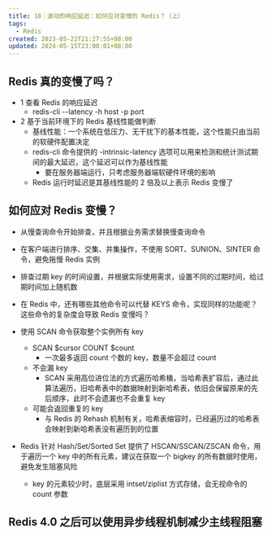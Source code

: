 ```yaml
---
title: 18｜波动的响应延迟：如何应对变慢的 Redis？（上）
tags:
  - Redis
created: 2023-05-22T21:27:55+08:00
updated: 2024-05-15T23:00:01+08:00
---
```


## Redis 真的变慢了吗？

- 1 查看 Redis 的响应延迟
  - redis-cli --latency -h host -p port
- 2 基于当前环境下的 Redis 基线性能做判断
  - 基线性能：一个系统在低压力、无干扰下的基本性能，这个性能只由当前的软硬件配置决定
  - redis-cli 命令提供的 -intrinsic-latency 选项可以用来检测和统计测试期间的最大延迟，这个延迟可以作为基线性能
    - 要在服务器端运行，只考虑服务器端软硬件环境的影响
  - Redis 运行时延迟是其基线性能的 2 倍及以上表示 Redis 变慢了

## 如何应对 Redis 变慢？

- 从慢查询命令开始排查，并且根据业务需求替换慢查询命令
- 在客户端进行排序、交集、并集操作，不使用 SORT、SUNION、SINTER 命令，避免拖慢 Redis 实例
- 排查过期 key 的时间设置，并根据实际使用需求，设置不同的过期时间，给过期时间加上随机数

- 在 Redis 中，还有哪些其他命令可以代替 KEYS 命令，实现同样的功能呢？这些命令的复杂度会导致 Redis 变慢吗？
- 使用 SCAN 命令获取整个实例所有 key
  - SCAN $cursor COUNT $count
    - 一次最多返回 count 个数的 key，数量不会超过 count
  - 不会漏 key
    - SCAN 采用高位进位法的方式遍历哈希桶，当哈希表扩容后，通过此算法遍历，旧哈希表中的数据映射到新哈希表，依旧会保留原来的先后顺序，此时不会遗漏也不会重复 key
  - 可能会返回重复的 key
    - 与 Redis 的 Rehash 机制有关，哈希表缩容时，已经遍历过的哈希表会映射到新哈希表没有遍历到的位置
- Redis 针对 Hash/Set/Sorted Set 提供了 HSCAN/SSCAN/ZSCAN 命令，用于遍历一个 key 中的所有元素，建议在获取一个 bigkey 的所有数据时使用，避免发生阻塞风险
    - key 的元素较少时，底层采用 intset/ziplist 方式存储，会无视命令的 count 参数

## Redis 4.0 之后可以使用异步线程机制减少主线程阻塞
